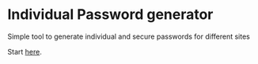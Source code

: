 # Individual Password generator
Simple tool to generate individual and secure passwords for different sites

Start [here](https://schnism.github.io/pass).
